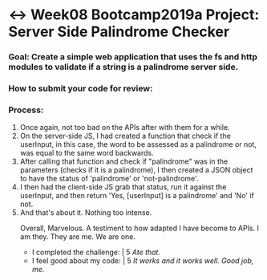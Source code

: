 # ↔️ Week08 Bootcamp2019a Project: Server Side Palindrome Checker

### Goal: Create a simple web application that uses the fs and http modules to validate if a string is a palindrome server side.

### How to submit your code for review:

### Process:

<ol>
  <li>Once again, not too bad on the APIs after with them for a while.</li>
  <li>On the server-side JS, I had created a function that check if the userInput, in this case, the word to be assessed as a palindrome or not, was equal to the same word backwards.</li>
  <li>After calling that function and check if "palindrome" was in the parameters (checks if it is a palindrome), I then created a JSON object to have the status of 'palindrome' or 'not-palindrome'.</li>
   <li>I then had the client-side JS grab that status, run it against the userInput, and then return 'Yes, [userInput] is a palindrome' and 'No' if not.</li>
  <li>And that's about it.  Nothing too intense.</li>

<p>Overall, Marvelous.  A testiment to how adapted I have become to APIs.  I am they.  They are me.  We are one.</p>

<ul>
  <li>I completed the challenge: | 5 <em>Ate that.</em></li>
  <li>I feel good about my code: | 5 <em>It works and it works well.  Good job, me.</em></li>
</ul>
